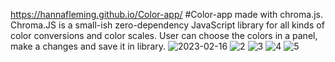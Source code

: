 https://hannafleming.github.io/Color-app/
#Color-app made with chroma.js. Chroma.JS is a small-ish zero-dependency JavaScript library for all kinds of color conversions and color scales.
User can choose the colors in a panel, make a changes and save it in library. 
![2023-02-16](https://user-images.githubusercontent.com/124400864/219454799-8fc25161-0ebb-4629-b061-699d96c30c9e.png)
![2](https://user-images.githubusercontent.com/124400864/219456149-b1772fec-e9f2-48ad-8b55-b78084ec584b.png)
![3](https://user-images.githubusercontent.com/124400864/219456201-d24dd769-2d9b-4343-b9a7-5f2981cc3e78.png)
![4](https://user-images.githubusercontent.com/124400864/219456234-99e7fab7-8f41-481d-a674-97c99f7286f5.png)
![5](https://user-images.githubusercontent.com/124400864/219456253-49e2c8a8-f6f4-40e3-a960-e9c355a17024.png)
